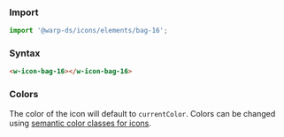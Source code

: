 ### Import

```js
import '@warp-ds/icons/elements/bag-16';
```

### Syntax

```html
<w-icon-bag-16></w-icon-bag-16>
```

### Colors
The color of the icon will default to `currentColor`.
Colors can be changed using [semantic color classes for icons](https://warp-ds.github.io/css-docs/icon-color#icon-color).
